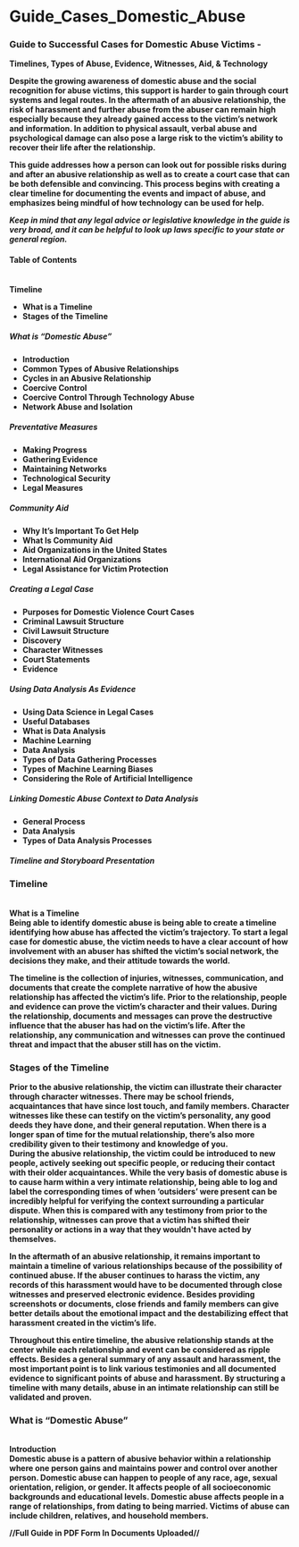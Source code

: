 # Guide_Cases_Domestic_Abuse

### <b>Guide to Successful Cases for Domestic Abuse Victims -
<b>Timelines, Types of Abuse, Evidence, Witnesses, Aid, & Technology</b>

Despite the growing awareness of domestic abuse and the social recognition for abuse victims, this support is harder to gain through court systems and legal routes. In the aftermath of an abusive relationship, the risk of harassment and further abuse from the abuser can remain high especially because they already gained access to the victim’s network and information. In addition to physical assault, verbal abuse and psychological damage can also pose a large risk to the victim’s ability to recover their life after the relationship.

This guide addresses how a person can look out for possible risks during and after an abusive relationship as well as to create a court case that can be both defensible and convincing. This process begins with creating a clear timeline for documenting the events and impact of abuse, and emphasizes being mindful of how technology can be used for help. 

<b><i>Keep in mind that any legal advice or legislative knowledge in the guide is very broad, and it can be helpful to look up laws specific to your state or general region.</b></i>


#### Table of Contents
<br><b>Timeline
- What is a Timeline
- Stages of the Timeline
##### What is “Domestic Abuse”
- Introduction
- Common Types of Abusive Relationships
- Cycles in an Abusive Relationship
- Coercive Control
- Coercive Control Through Technology Abuse 
- Network Abuse and Isolation
##### Preventative Measures
- Making Progress
- Gathering Evidence
- Maintaining Networks
- Technological Security
- Legal Measures
##### Community Aid
- Why It’s Important To Get Help
- What Is Community Aid
- Aid Organizations in the United States
- International Aid Organizations 
- Legal Assistance for Victim Protection

##### Creating a Legal Case
- Purposes for Domestic Violence Court Cases
- Criminal Lawsuit Structure
- Civil Lawsuit Structure
- Discovery
- Character Witnesses
- Court Statements
- Evidence
##### Using Data Analysis As Evidence
- Using Data Science in Legal Cases 
- Useful Databases
- What is Data Analysis
- Machine Learning
- Data Analysis
- Types of Data Gathering Processes
- Types of Machine Learning Biases
- Considering the Role of Artificial Intelligence
##### Linking Domestic Abuse Context to Data Analysis
- General Process
- Data Analysis
- Types of Data Analysis Processes
##### Timeline and Storyboard Presentation


### Timeline
<br><b>What is a Timeline</b>
<br>Being able to identify domestic abuse is being able to create a timeline identifying how abuse has affected the victim’s trajectory. To start a legal case for domestic abuse, the victim needs to have a clear account of how involvement with an abuser has shifted the victim’s social network, the decisions they make, and their attitude towards the world.

The timeline is the collection of injuries, witnesses, communication, and documents that create the complete narrative of how the abusive relationship has affected the victim’s life. Prior to the relationship, people and evidence can prove the victim’s character and their values. During the relationship, documents and messages can prove the destructive influence that the abuser has had on the victim’s life. After the relationship, any communication and witnesses can prove the continued threat and impact that the abuser still has on the victim.

### Stages of the Timeline
Prior to the abusive relationship, the victim can illustrate their character through character witnesses. There may be school friends, acquaintances that have since lost touch, and family members. Character witnesses like these can testify on the victim’s personality, any good deeds they have done, and their general reputation. When there is a longer span of time for the mutual relationship, there’s also more credibility given to their testimony and knowledge of you.
<br>During the abusive relationship, the victim could be introduced to new people, actively seeking out specific people, or reducing their contact with their older acquaintances. While the very basis of domestic abuse is to cause harm within a very intimate relationship, being able to log and label the corresponding times of when ‘outsiders’ were present can be incredibly helpful for verifying the context surrounding a particular dispute. When this is compared with any testimony from prior to the relationship, witnesses can prove that a victim has shifted their personality or actions in a way that they wouldn't have acted by themselves. 

In the aftermath of an abusive relationship, it remains important to maintain a timeline of various relationships because of the possibility of continued abuse. If the abuser continues to harass the victim, any records of this harassment would have to be documented through close witnesses and preserved electronic evidence. Besides providing screenshots or documents, close friends and family members can give better details about the emotional impact and the destabilizing effect that harassment created in the victim’s life.

Throughout this entire timeline, the abusive relationship stands at the center while each relationship and event can be considered as ripple effects. Besides a general summary of any assault and harassment, the most important point is to link various testimonies and all documented evidence to significant points of abuse and harassment. By structuring a timeline with many details, abuse in an intimate relationship can still be validated and proven. 

### What is “Domestic Abuse”
<br><b>Introduction</b>
<br>Domestic abuse is a pattern of abusive behavior within a relationship where one person gains and maintains power and control over another person. Domestic abuse can happen to people of any race, age, sexual orientation, religion, or gender. It affects people of all socioeconomic backgrounds and educational levels. Domestic abuse affects people in a range of relationships, from dating to being married. Victims of abuse can include children, relatives, and household members.

<b>//Full Guide in PDF Form In Documents Uploaded//</b>

